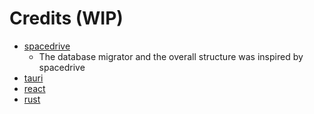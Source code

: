 # Credits (WIP)

-   [spacedrive](https://spacedrive.com)
    -   The database migrator and the overall structure was inspired by spacedrive
-   [tauri](https://tauri.app)
-   [react](https://reactjs.org/)
-   [rust](https://www.rust-lang.org/)
